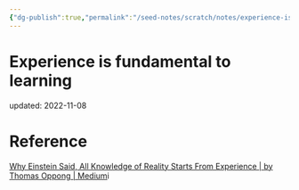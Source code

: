 ```yaml
---
{"dg-publish":true,"permalink":"/seed-notes/scratch/notes/experience-is-fundamental-to-learning/","dgHomeLink":true,"dgPassFrontmatter":false}
---
```



# Experience is fundamental to learning
updated: 2022-11-08 



# Reference 

[Why Einstein Said, All Knowledge of Reality Starts From Experience | by Thomas Oppong | Medium](https://thomas-oppong.medium.com/why-einstein-said-all-knowledge-of-reality-starts-from-experience-c5611761fa6e)i

